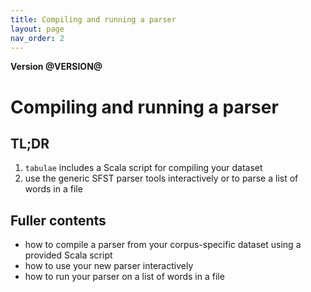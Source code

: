 ```yaml
---
title: Compiling and running a parser
layout: page
nav_order: 2
---
```

**Version @VERSION@**

# Compiling and running a parser

## TL;DR

1. `tabulae` includes a Scala script for compiling your dataset
2. use the generic SFST parser tools interactively or to parse a list of words in a file

## Fuller contents


-  how to compile a parser from your corpus-specific dataset using a provided Scala script
-  how to use your new parser interactively
-  how to run your parser on a list of words in a file
